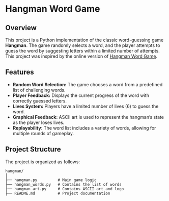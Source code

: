 # Hangman Word Game

## Overview

This project is a Python implementation of the classic word-guessing game **Hangman**. The game randomly selects a word, and the player attempts to guess the word by suggesting letters within a limited number of attempts. This project was inspired by the online version of [Hangman Word Game](https://hangmanwordgame.com/).

## Features

- **Random Word Selection:** The game chooses a word from a predefined list of challenging words.
- **Player Feedback:** Displays the current progress of the word with correctly guessed letters.
- **Lives System:** Players have a limited number of lives (6) to guess the word.
- **Graphical Feedback:** ASCII art is used to represent the hangman’s state as the player loses lives.
- **Replayability:** The word list includes a variety of words, allowing for multiple rounds of gameplay.

## Project Structure

The project is organized as follows:

```plaintext
hangman/
│
├── hangman.py         # Main game logic
├── hangman_words.py   # Contains the list of words
├── hangman_art.py     # Contains ASCII art and logo
├── README.md          # Project documentation

